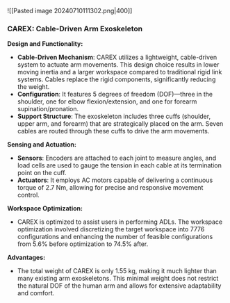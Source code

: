 ![[Pasted image 20240710111302.png|400]]
### CAREX: Cable-Driven Arm Exoskeleton

**Design and Functionality:**

- **Cable-Driven Mechanism**: CAREX utilizes a lightweight, cable-driven system to actuate arm movements. This design choice results in lower moving inertia and a larger workspace compared to traditional rigid link systems. Cables replace the rigid components, significantly reducing the weight.
- **Configuration**: It features 5 degrees of freedom (DOF)—three in the shoulder, one for elbow flexion/extension, and one for forearm supination/pronation.
- **Support Structure**: The exoskeleton includes three cuffs (shoulder, upper arm, and forearm) that are strategically placed on the arm. Seven cables are routed through these cuffs to drive the arm movements.

**Sensing and Actuation:**

- **Sensors**: Encoders are attached to each joint to measure angles, and load cells are used to gauge the tension in each cable at its termination point on the cuff.
- **Actuators**: It employs AC motors capable of delivering a continuous torque of 2.7 Nm, allowing for precise and responsive movement control.

**Workspace Optimization:**

- CAREX is optimized to assist users in performing ADLs. The workspace optimization involved discretizing the target workspace into 7776 configurations and enhancing the number of feasible configurations from 5.6% before optimization to 74.5% after.

**Advantages:**

- The total weight of CAREX is only 1.55 kg, making it much lighter than many existing arm exoskeletons. This minimal weight does not restrict the natural DOF of the human arm and allows for extensive adaptability and comfort.

